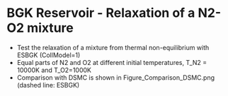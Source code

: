 # BGK Reservoir - Relaxation of a N2-O2 mixture
* Test the relaxation of a mixture from thermal non-equilibrium with ESBGK (CollModel=1)
* Equal parts of N2 and O2 at different initial temperatures, T_N2 = 10000K and T_O2=1000K
* Comparison with DSMC is shown in Figure_Comparison_DSMC.png (dashed line: ESBGK)